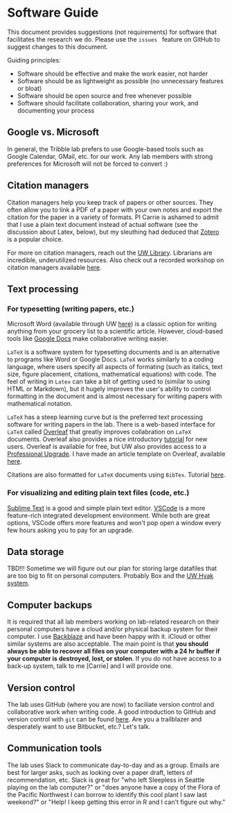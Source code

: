# Software Guide

This document provides suggestions (not requirements) for software that facilitates the research we do. Please use the ``issues `` feature on GitHub to suggest changes to this document.

Guiding principles: 

- Software should be effective and make the work easier, not harder
- Software should be as lightweight as possible (no unnecessary features or bloat)
- Software should be open source and free whenever possible
- Software should facilitate collaboration, sharing your work, and documenting your process 

## Google vs. Microsoft 

In general, the Tribble lab prefers to use Google-based tools such as Google Calendar, GMail, etc. for our work. Any lab members with strong preferences for Microsoft will not be forced to convert :) 

## Citation managers

Citation managers help you keep track of papers or other sources. They often allow you to link a PDF of a paper with your own notes and export the citation for the paper in a variety of formats. PI Carrie is ashamed to admit that I use a plain text document instead of actual software (see the discussion about Latex, below), but my sleuthing had deduced that [Zotero](https://guides.lib.uw.edu/research/zotero) is a popular choice.

For more on citation managers, reach out the [UW Library](https://lib.uw.edu/about/contact/). Librarians are incredible, underutilized resources. Also check out a recorded workshop on citation managers available [here](http://www.lib.washington.edu/commons/services/workshops/citations?_gl=1*qpbden*_ga*NjEyODUxMjg2LjE3MjIxOTI0NTE.*_ga_63X2ZQHK8P*MTcyODE0MjU3Mi42LjEuMTcyODE0MzE0Ny4wLjAuMA..). 

## Text processing 

### For typesetting (writing papers, etc.) 

Microsoft Word (available through UW [here](https://itconnect.uw.edu/uware/microsoft-office-for-desktop/)) is a classic option for writing anything from your grocery list to a scientific article. However, cloud-based tools like [Google Docs](docs.google.com) make collaborative writing easier. 

``LaTeX`` is a software system for typesetting documents and is an alternative to programs like Word or Google Docs. ``LaTeX`` works similarly to a coding language, where users specify all aspects of formating (such as italics, text size, figure placement, citations, mathematical equations) with code. The feel of writing in ``Latex`` can take a bit of getting used to (similar to using HTML or Markdown), but it hugely improves the user's ability to control formatting in the document and is almost necessary for writing papers with mathematical notation. 

``LaTeX`` has a steep learning curve but is the preferred text processing software for writing papers in the lab. There is a web-based interface for ``LaTeX`` called [Overleaf](https://www.overleaf.com/) that greatly improves collabration on ``LaTeX`` documents. Overleaf also provides a nice introductory [tutorial](https://www.overleaf.com/learn/latex/Learn_LaTeX_in_30_minutes) for new users. Overleaf is available for free, but UW also provides access to a [Professional Upgrade](https://admin.artsci.washington.edu/computing/overleaf-latex-editor-professional-upgrade). I have made an article template on Overleaf, available [here](https://www.overleaf.com/read/nyfwbfyjqrxb#f681a1). 

Citations are also formatted for ``LaTeX`` documents using ``BibTex``. Tutorial [here](https://www.economics.utoronto.ca/osborne/latex/BIBTEX.HTM).   

### For visualizing and editing plain text files (code, etc.)

[Sublime Text](https://www.sublimetext.com/) is a good and simple plain text editor. [VSCode](https://code.visualstudio.com/) is a more feature-rich integrated development environment. While both are great options, VSCode offers more features and won't pop open a window every few hours asking you to pay for an upgrade. 

## Data storage 

TBD!!! Sometime we will figure out our plan for storing large datafiles that are too big to fit on personal computers. Probably Box and the [UW Hyak system](https://hyak.uw.edu/docs/storage/data/).

## Computer backups 

It is required that all lab members working on lab-related research on their personal computers have a cloud and/or physical backup system for their computer. I use [Backblaze](https://www.backblaze.com/) and have been happy with it. iCloud or other similar systems are also acceptable. The main point is that **you should always be able to recover all files on your computer with a 24 hr buffer if your computer is destroyed, lost, or stolen**. If you do not have access to a back-up system, talk to me [Carrie] and I will provide one. 

## Version control 

The lab uses GitHub (where you are now) to faciliate version control and collaborative work when writing code. A good introduction to GitHub and version control with ``git`` can be found [here](https://swcarpentry.github.io/git-novice/). Are you a trailblazer and desperately want to use Bitbucket, etc.? Let's talk. 

## Communication tools

The lab uses Slack to communicate day-to-day and as a group. Emails are best for larger asks, such as looking over a paper draft, letters of recommendation, etc. Slack is great for "who left Sleepless in Seattle playing on the lab computer?" or "does anyone have a copy of the Flora of the Pacific Northwest I can borrow to identify this cool plant I saw last weekend?" or "Help! I keep getting this error in R and I can't figure out why." 

